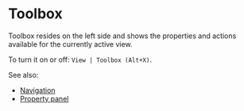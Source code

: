 <!-- TITLE: Toolbox -->
<!-- SUBTITLE: -->

# Toolbox

Toolbox resides on the left side and shows the properties and actions available 
for the currently active view.

To turn it on or off: `View | Toolbox (Alt+X)`. 

See also:
  * [Navigation](navigation.md)
  * [Property panel](property-panel.md)